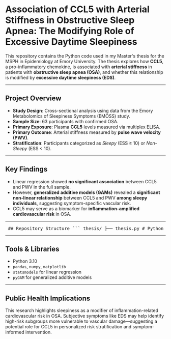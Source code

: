 # Association of CCL5 with Arterial Stiffness in Obstructive Sleep Apnea: The Modifying Role of Excessive Daytime Sleepiness

This repository contains the Python code used in my Master's thesis for the MSPH in Epidemiology at Emory University. The thesis explores how **CCL5**, a pro-inflammatory chemokine, is associated with **arterial stiffness** in patients with **obstructive sleep apnea (OSA)**, and whether this relationship is modified by **excessive daytime sleepiness (EDS)**.

---

## Project Overview

- **Study Design**: Cross-sectional analysis using data from the Emory Metabolomics of Sleepiness Symptoms (EMOSS) study.
- **Sample Size**: 63 participants with confirmed OSA.
- **Primary Exposure**: Plasma **CCL5** levels measured via multiplex ELISA.
- **Primary Outcome**: Arterial stiffness measured by **pulse wave velocity (PWV)**.
- **Stratification**: Participants categorized as *Sleepy* (ESS ≥ 10) or *Non-Sleepy* (ESS < 10).

---

## Key Findings

- Linear regression showed **no significant association** between CCL5 and PWV in the full sample.
- However, **generalized additive models (GAMs)** revealed a **significant non-linear relationship** between CCL5 and PWV **among sleepy individuals**, suggesting symptom-specific vascular risk.
- CCL5 may serve as a biomarker for **inflammation-amplified cardiovascular risk** in OSA.

---

<pre> ## Repository Structure ``` thesis/ ├── thesis.py # Python script for data cleaning, modeling, and visualization ├── data/ # (Not included) EMOSS dataset (restricted) ├── README.md # Project documentation └── figures/ # (Optional) Output plots ``` </pre>

---

## Tools & Libraries

- Python 3.10
- `pandas`, `numpy`, `matplotlib`
- `statsmodels` for linear regression
- `pyGAM` for generalized additive models

---

## Public Health Implications
This research highlights sleepiness as a modifier of inflammation-related cardiovascular risk in OSA. Subjective symptoms like EDS may help identify high-risk subgroups more vulnerable to vascular damage—suggesting a potential role for CCL5 in personalized risk stratification and symptom-informed intervention.

